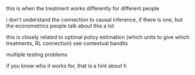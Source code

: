 this is when the treatment works differently for different people

i don't understand the connection to causal inference, if there is one, but the econometrics people talk about this a lot

this is closely related to optimal policy estimation (which units to give which treatments, RL connection) see contextual bandits

multiple testing problems

if you know who it works for, that is a hint about h